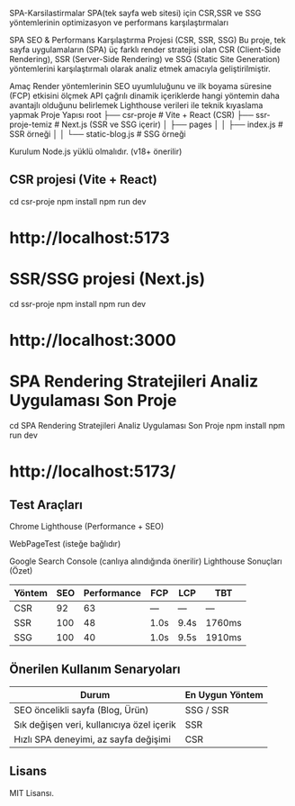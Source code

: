 SPA-Karsilastirmalar
SPA(tek sayfa web sitesi) için CSR,SSR ve SSG yöntemlerinin optimizasyon ve performans karşılaştırmaları

SPA SEO & Performans Karşılaştırma Projesi (CSR, SSR, SSG)
Bu proje, tek sayfa uygulamaların (SPA) üç farklı render stratejisi olan CSR (Client-Side Rendering), SSR (Server-Side Rendering) ve SSG (Static Site Generation) yöntemlerini karşılaştırmalı olarak analiz etmek amacıyla geliştirilmiştir.

 Amaç
Render yöntemlerinin SEO uyumluluğunu ve ilk boyama süresine (FCP) etkisini ölçmek
API çağrılı dinamik içeriklerde hangi yöntemin daha avantajlı olduğunu belirlemek
Lighthouse verileri ile teknik kıyaslama yapmak
 Proje Yapısı
 root ├── csr-proje # Vite + React (CSR) ├── ssr-proje-temiz # Next.js (SSR ve SSG içerir) │ ├── pages │ │ ├── index.js # SSR örneği │ │ └── static-blog.js # SSG örneği

 Kurulum
Node.js yüklü olmalıdır. (v18+ önerilir)

## CSR projesi (Vite + React)
cd csr-proje
npm install
npm run dev
# http://localhost:5173

# SSR/SSG projesi (Next.js)
cd ssr-proje
npm install
npm run dev
# http://localhost:3000

# SPA Rendering Stratejileri Analiz Uygulaması Son Proje
cd SPA Rendering Stratejileri Analiz Uygulaması Son Proje
npm install 
npm run dev
# http://localhost:5173/


##  Test Araçları
 Chrome Lighthouse (Performance + SEO)

 WebPageTest (isteğe bağlıdır)

 Google Search Console (canlıya alındığında önerilir)
Lighthouse Sonuçları (Özet)

| Yöntem | SEO | Performance | FCP  | LCP  | TBT    |
| ------ | --- | ----------- | ---- | ---- | ------ |
| CSR    | 92  | 63          | —    | —    | —      |
| SSR    | 100 | 48          | 1.0s | 9.4s | 1760ms |
| SSG    | 100 | 40          | 1.0s | 9.5s | 1910ms |

## Önerilen Kullanım Senaryoları
| Durum                                     | En Uygun Yöntem   |
| ----------------------------------------- | --------------    |
| SEO öncelikli sayfa (Blog, Ürün)          |  SSG / SSR     |
| Sık değişen veri, kullanıcıya özel içerik |  SSR           |
| Hızlı SPA deneyimi, az sayfa değişimi     |  CSR           |



## Lisans
MIT Lisansı.
